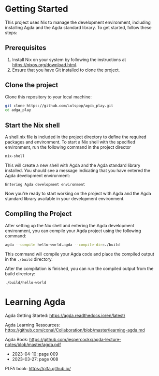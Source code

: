 # Getting Started

This project uses Nix to manage the development environment, including installing Agda and the Agda standard library. To get started, follow these steps:

## Prerequisites

1. Install Nix on your system by following the instructions at https://nixos.org/download.html.
2. Ensure that you have Git installed to clone the project.

## Clone the project

Clone this repository to your local machine:

```sh
git clone https://github.com/iulspop/agda_play.git
cd adga_play
```

## Start the Nix shell

A shell.nix file is included in the project directory to define the required packages and environment. To start a Nix shell with the specified environment, run the following command in the project director

```sh
nix-shell
```

This will create a new shell with Agda and the Agda standard library installed. You should see a message indicating that you have entered the Agda development environment:

```
Entering Agda development environment
```

Now you're ready to start working on the project with Agda and the Agda standard library available in your development environment.

## Compiling the Project

After setting up the Nix shell and entering the Agda development environment, you can compile your Agda project using the following command:

```sh
agda --compile hello-world.agda --compile-dir=./build
```

This command will compile your Agda code and place the compiled output in the `./build` directory.

After the compilation is finished, you can run the compiled output from the build directory:

```sh
./build/hello-world
```

# Learning Agda

Agda Getting Started:
https://agda.readthedocs.io/en/latest/

Agda Learning Ressources:
https://github.com/conal/Collaboration/blob/master/learning-agda.md

Agda Book:
https://github.com/jespercockx/agda-lecture-notes/blob/master/agda.pdf

- 2023-04-10: page 009
- 2023-03-27: page 008

PLFA book:
https://plfa.github.io/
